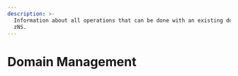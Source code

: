 ```yaml
---
description: >-
  Information about all operations that can be done with an existing domain in
  zNS.
---
```


# Domain Management

